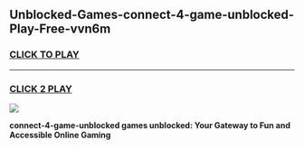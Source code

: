 
## Unblocked-Games-connect-4-game-unblocked-Play-Free-vvn6m
<h3>
<a href="https://premium76.site?title=connect-4-game-unblocked&ref=23A">CLICK TO PLAY</a></h3>
<hr>

<h3>
<a href="https://premium76.site?title=connect-4-game-unblocked&ref=23A">CLICK 2 PLAY</a>
  
</h3>

<a href="https://premium76.site?title=connect-4-game-unblocked&ref=23A"><img src="https://clearcache.store/games.png"></a>


**connect-4-game-unblocked games unblocked: Your Gateway to Fun and Accessible Online Gaming**
